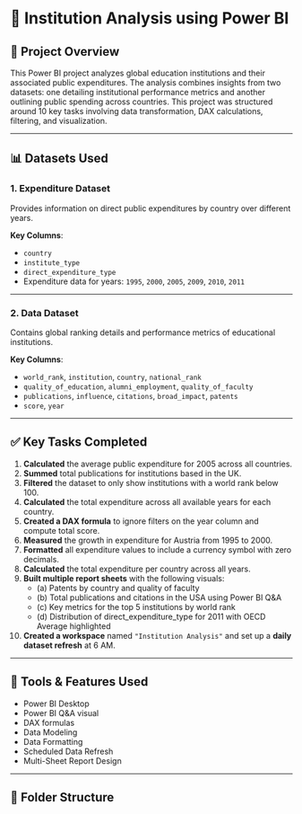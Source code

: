# 🧠 Institution Analysis using Power BI

## 📘 Project Overview

This Power BI project analyzes global education institutions and their associated public expenditures. The analysis combines insights from two datasets: one detailing institutional performance metrics and another outlining public spending across countries. This project was structured around 10 key tasks involving data transformation, DAX calculations, filtering, and visualization.

---

## 📊 Datasets Used

### 1. **Expenditure Dataset**
Provides information on direct public expenditures by country over different years.

**Key Columns**:
- `country`
- `institute_type`
- `direct_expenditure_type`
- Expenditure data for years: `1995`, `2000`, `2005`, `2009`, `2010`, `2011`

---

### 2. **Data Dataset**
Contains global ranking details and performance metrics of educational institutions.

**Key Columns**:
- `world_rank`, `institution`, `country`, `national_rank`
- `quality_of_education`, `alumni_employment`, `quality_of_faculty`
- `publications`, `influence`, `citations`, `broad_impact`, `patents`
- `score`, `year`

---

## ✅ Key Tasks Completed

1. **Calculated** the average public expenditure for 2005 across all countries.
2. **Summed** total publications for institutions based in the UK.
3. **Filtered** the dataset to only show institutions with a world rank below 100.
4. **Calculated** the total expenditure across all available years for each country.
5. **Created a DAX formula** to ignore filters on the year column and compute total score.
6. **Measured** the growth in expenditure for Austria from 1995 to 2000.
7. **Formatted** all expenditure values to include a currency symbol with zero decimals.
8. **Calculated** the total expenditure per country across all years.
9. **Built multiple report sheets** with the following visuals:
   - (a) Patents by country and quality of faculty
   - (b) Total publications and citations in the USA using Power BI Q&A
   - (c) Key metrics for the top 5 institutions by world rank
   - (d) Distribution of direct_expenditure_type for 2011 with OECD Average highlighted
10. **Created a workspace** named `"Institution Analysis"` and set up a **daily dataset refresh** at 6 AM.

---

## 🧰 Tools & Features Used

- Power BI Desktop
- Power BI Q&A visual
- DAX formulas
- Data Modeling
- Data Formatting
- Scheduled Data Refresh
- Multi-Sheet Report Design

---

## 📁 Folder Structure

